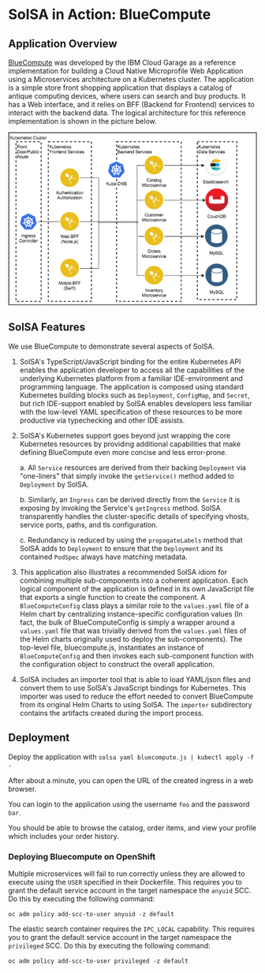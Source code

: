 <!--
#
# Copyright 2019 IBM Corporation
#
# Licensed under the Apache License, Version 2.0 (the "License");
# you may not use this file except in compliance with the License.
# You may obtain a copy of the License at
#
#     http://www.apache.org/licenses/LICENSE-2.0
#
# Unless required by applicable law or agreed to in writing, software
# distributed under the License is distributed on an "AS IS" BASIS,
# WITHOUT WARRANTIES OR CONDITIONS OF ANY KIND, either express or implied.
# See the License for the specific language governing permissions and
# limitations under the License.
-->

# SolSA in Action: BlueCompute

## Application Overview

[BlueCompute](https://github.com/ibm-cloud-architecture/refarch-cloudnative-kubernetes)
was developed by the IBM Cloud Garage as a reference implementation
for building a Cloud Native Microprofile Web Application using a
Microservices architecture on a Kubernetes cluster. The application is
a simple store front shopping application that displays a catalog of
antique computing devices, where users can search and buy products.
It has a Web interface, and it relies on BFF (Backend for Frontend)
services to interact with the backend data. The logical architecture
for this reference implementation is shown in the picture below.

<p align="center">
    <img src="images/bluecompute_ce.png">
</p>

## SolSA Features

We use BlueCompute to demonstrate several aspects of SolSA.

1. SolSA's TypeScript/JavaScript binding for the entire Kubernetes API
enables the application developer to access all the capabilities of
the underlying Kubernetes platform from a familiar IDE-environment and
programming language. The application is composed using standard
Kubernetes building blocks such as `Deployment`, `ConfigMap`, and
`Secret`, but rich IDE-support enabled by SolSA enables
developers less familiar with the low-level YAML specification of
these resources to be more productive via typechecking and other IDE assists.

2. SolSA's Kubernetes support goes beyond just wrapping the core
Kubernetes resources by providing additional capabilities that make
defining BlueCompute even more concise and less error-prone.

   a. All `Service` resources are derived from their backing `Deployment`
      via "one-liners" that simply invoke the
      `getService()` method added to `Deployment` by SolSA.

   b. Similarly, an `Ingress` can be derived directly from the `Service`
      it is exposing by invoking the Service's `getIngress`
      method. SolSA transparently handles the cluster-specific details
      of specifying vhosts, service ports, paths, and tls
      configuration.

   c. Redundancy is reduced by using the `propagateLabels` method that
      SolSA adds to `Deployment` to ensure that the `Deployment` and
      its contained `PodSpec` always have matching metadata.

3. This application also illustrates a recommended SolSA idiom for
   combining multiple sub-components into a coherent application.
   Each logical component of the application is defined in its own
   JavaScript file that exports a single function to create the component.
   A `BlueComputeConfig` class plays a similar role to the `values.yaml`
   file of a Helm chart by centralizing instance-specific configuration
   values (In fact, the bulk of BlueComputeConfig is simply a wrapper
   around a `values.yaml` file that was trivially derived from the
   `values.yaml` files of the Helm charts originally used to deploy
   the sub-components). The top-level file, bluecompute.js,
   instantiates an instance of `BlueComputeConfig` and then invokes
   each sub-component function with the configuration object to
   construct the overall application.

4. SolSA includes an importer tool that is able to load YAML/json
   files and convert them to use SolSA's JavaScript bindings for
   Kubernetes.  This importer was used to reduce the effort needed to
   convert BlueCompute from its original Helm Charts to using SolSA.
   The `importer` subdirectory contains the
   artifacts created during the import process.

## Deployment

Deploy the application with `solsa yaml bluecompute.js | kubectl apply -f -`

After about a minute, you can open the URL of the created ingress
in a web browser.

You can login to the application using the username `foo` and the password `bar`.

You should be able to browse the catalog, order items, and view your
profile which includes your order history.

### Deploying Bluecompute on OpenShift

Multiple microservices will fail to run correctly unless they are
allowed to execute using the `USER` specified in their Dockerfile.
This requires you to grant the default service account in the target
namespace the `anyuid` SCC. Do this by executing the following
command:
```shell
oc adm policy add-scc-to-user anyuid -z default
```

The elastic search container requires the `IPC_LOCAL` capability.
This requires you to grant the default service account in the target
namespace the `privileged` SCC. Do this by executing the following
command:
```shell
oc adm policy add-scc-to-user privileged -z default
```
